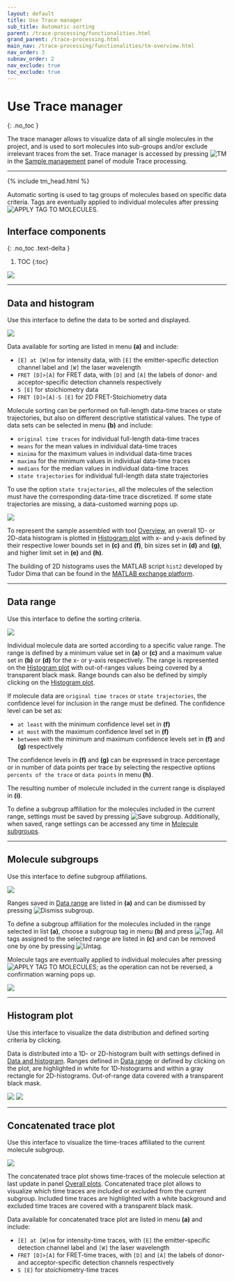 ```yaml
---
layout: default
title: Use Trace manager
sub_title: Automatic sorting
parent: /trace-processing/functionalities.html
grand_parent: /trace-processing.html
main_nav: /trace-processing/functionalities/tm-overview.html
nav_order: 3
subnav_order: 2
nav_exclude: true
toc_exclude: true
---
```


# Use Trace manager
{: .no_toc }

The trace manager allows to visualize data of all single molecules in the project, and is used to sort molecules into sub-groups and/or exclude irrelevant traces from the set.
Trace manager is accessed by pressing 
![TM](../../assets/images/gui/TP-but-tm.png "TM") in the 
[Sample management](../panels/panel-sample-management.html#trace-manager) panel of module Trace processing.

---

{% include tm_head.html %}

Automatic sorting is used to tag groups of molecules based on specific data criteria.
Tags are eventually applied to individual molecules after pressing 
![APPLY TAG TO MOLECULES](../../assets/images/gui/TP-but-apply-tag-to-molecules.png "APPLY TAG TO MOLECULES").

## Interface components
{: .no_toc .text-delta }

1. TOC
{:toc}

<a class="plain" href="../../assets/images/gui/TP-panel-sample-tm-autosorting.png"><img src="../../assets/images/gui/TP-panel-sample-tm-autosorting.png"/></a>


---

## Data and histogram

Use this interface to define the data to be sorted and displayed.

<a class="plain" href="../../assets/images/gui/TP-panel-sample-tm-autosorting-histogram.png"><img src="../../assets/images/gui/TP-panel-sample-tm-autosorting-histogram.png"/></a>

Data available for sorting are listed in menu **(a)** and include:
* `[E] at [W]nm` for intensity data, with `[E]` the emitter-specific detection channel label and `[W]` the laser wavelength
* `FRET [D]>[A]` for FRET data, with `[D]` and `[A]` the labels of donor- and acceptor-specific detection channels respectively
* `S [E]` for stoichiometry data 
* `FRET [D]>[A]-S [E]` for 2D FRET-Stoichiometry data 

Molecule sorting can be performed on full-length data-time traces or state trajectories, but also on different descriptive statistical values.
The type of data sets can be selected in menu **(b)** and include:
* `original time traces` for individual full-length data-time traces
* `means` for the mean values in individual data-time traces
* `minima` for the maximum values in individual data-time traces
* `maxima` for the minimum values in individual data-time traces
* `medians` for the median values in individual data-time traces
* `state trajectories` for individual full-length data state trajectories

To use the option `state trajectories`, all the molecules of the selection must have the corresponding data-time trace discretized.
If some state trajectories are missing, a data-customed warning pops up.

<a class="plain" href="../../assets/images/gui/TP-panel-sample-tm-autosorting-warn1.png"><img src="../../assets/images/gui/TP-panel-sample-tm-autosorting-warn1.png" style="max-width:443px;"/></a>

To represent the sample assembled with tool 
[Overview](tm-overview.html), an overall 1D- or 2D-data histogram is plotted in 
[Histogram plot](#histogram-plot) with x- and y-axis defined by their respective lower bounds set in **(c)** and **(f)**, bin sizes set in **(d)** and **(g)**, and higher limit set in **(e)** and **(h)**.

The building of 2D histograms uses the MATLAB script `hist2` developed by Tudor Dima that can be found in the 
[MATLAB exchange platform](https://www.mathworks.com/matlabcentral/fileexchange/18386-2d-histogram-exact-and-fast-binning-crop-and-stretch-grid-adjustment?s_tid=prof_contriblnk).


---

## Data range

Use this interface to define the sorting criteria.

<a class="plain" href="../../assets/images/gui/TP-panel-sample-tm-autosorting-range.png"><img src="../../assets/images/gui/TP-panel-sample-tm-autosorting-range.png" style="max-width:182px;"/></a>

Individual molecule data are sorted according to a specific value range.
The range is defined by a minimum value set in **(a)** or **(c)** and a maximum value set in **(b)** or **(d)**  for the x- or y-axis respectively.
The range is represented on the
[Histogram plot](#histogram-plot) with out-of-ranges values being covered by a transparent black mask.
Range bounds can also be defined by simply clicking on the 
[Histogram plot](#histogram-plot).

If molecule data are `original time traces` or `state trajectories`, the confidence level for inclusion in the range must be defined.
The confidence level can be set as:
- `at least` with the minimum confidence level set in **(f)**
- `at most` with the maximum confidence level set in **(f)**
- `between` with the minimum and maximum confidence levels set in **(f)** and **(g)** respectively

The confidence levels in **(f)** and **(g)** can be expressed in trace percentage or in number of data points per trace by selecting the respective options `percents of the trace` or `data points` in menu **(h)**.

The resulting number of molecule included in the current range is displayed in **(i)**.

To define a subgroup affiliation for the molecules included in the current range, settings must be saved by pressing 
![Save subgroup](../../assets/images/gui/TP-but-save-subgroup.png "Save subgroup"). 
Additionally, when saved, range settings can be accessed any time in 
[Molecule subgroups](#molecule-subgroups).


---

## Molecule subgroups

Use this interface to define subgroup affiliations.

<a class="plain" href="../../assets/images/gui/TP-panel-sample-tm-autosorting-subgroup.png"><img src="../../assets/images/gui/TP-panel-sample-tm-autosorting-subgroup.png" style="max-width:182px;"/></a>

Ranges saved in 
[Data range](#data-range) are listed in **(a)** and can be dismissed by pressing
![Dismiss subgroup](../../assets/images/gui/TP-but-dismiss-subgroup.png "Dismiss subgroup").

To define a subgroup affiliation for the molecules included in the range selected in list **(a)**, choose a subgroup tag in menu **(b)** and press 
![Tag](../../assets/images/gui/TP-but-tag.png "Tag").
All tags assigned to the selected range are listed in **(c)** and can be removed one by one by pressing 
![Untag](../../assets/images/gui/TP-but-untag.png "Untag").

Molecule tags are eventually applied to individual molecules after pressing 
![APPLY TAG TO MOLECULES](../../assets/images/gui/TP-but-apply-tag-to-molecules.png "APPLY TAG TO MOLECULES"); as the operation can not be reversed, a confirmation warning pops up.

<a class="plain" href="../../assets/images/gui/TP-panel-sample-tm-autosorting-warn2.png"><img src="../../assets/images/gui/TP-panel-sample-tm-autosorting-warn2.png" style="max-width:471px;"/></a>


---

## Histogram plot

Use this interface to visualize the data distribution and defined sorting criteria by clicking.

Data is distributed into a 1D- or 2D-histogram built with settings defined in 
[Data and histogram](#data-and-histogram).
Ranges defined in 
[Data range](#data-range) or defined by clicking on the plot, are highlighted in white for 1D-histograms and within a gray rectangle for 2D-histograms.
Out-of-range data covered with a transparent black mask.

<a class="plain" href="../../assets/images/gui/TP-panel-sample-tm-autosorting-plot1D.png"><img src="../../assets/images/gui/TP-panel-sample-tm-autosorting-plot1D.png" style="max-width:45%;"/></a>
<a class="plain" href="../../assets/images/gui/TP-panel-sample-tm-autosorting-plot2D.png"><img src="../../assets/images/gui/TP-panel-sample-tm-autosorting-plot2D.png" style="max-width:45%;"/></a>



---

## Concatenated trace plot

Use this interface to visualize the time-traces affiliated to the current molecule subgroup.

<a class="plain" href="../../assets/images/gui/TP-panel-sample-tm-autosorting-concatenatedtrace.png"><img src="../../assets/images/gui/TP-panel-sample-tm-autosorting-concatenatedtrace.png"/></a>

The concatenated trace plot shows time-traces of the molecule selection at last update in panel
[Overall plots](tm-overview.html#overall-plots).
Concatenated trace plot allows to visualize which time traces are included or excluded from the current subgroup.
Included time traces are highlighted with a white background and excluded time traces are covered with a transparent black mask.

Data available for concatenated trace plot are listed in menu **(a)** and include:
* `[E] at [W]nm` for intensity-time traces, with `[E]` the emitter-specific detection channel label and `[W]` the laser wavelength
* `FRET [D]>[A]` for FRET-time traces, with `[D]` and `[A]` the labels of donor- and acceptor-specific detection channels respectively
* `S [E]` for stoichiometry-time traces
